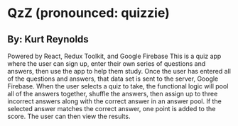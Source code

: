 # QzZ (pronounced: quizzie)

## By: Kurt Reynolds

Powered by React, Redux Toolkit, and Google Firebase
This is a quiz app where the user can sign up, enter their own series of questions and answers, then use the app to help them study.
Once the user has entered all of the questions and answers, that data set is sent to the server, Google Firebase. When the user selects a quiz to take, the functional logic will pool all of the answers together, shuffle the answers, then assign up to three incorrect answers along with the correct answer in an answer pool. If the selected answer matches the correct answer, one point is added to the score. The user can then view the results.
